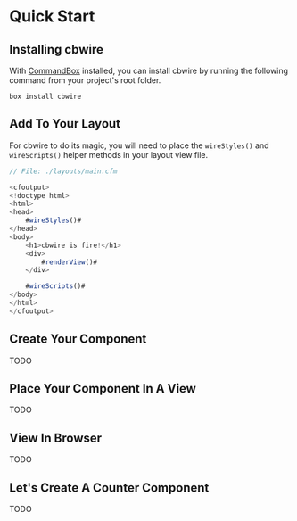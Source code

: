 # Quick Start

## Installing cbwire

With [CommandBox](https://commandbox.ortusbooks.com/) installed, you can install cbwire by running the following command from your project's root folder.

`box install cbwire`

## Add To Your Layout

For cbwire to do its magic, you will need to place the `wireStyles()`  and `wireScripts()` helper methods in your layout view file. 

```javascript
// File: ./layouts/main.cfm

<cfoutput>
<!doctype html>
<html>
<head>
    #wireStyles()#
</head>
<body>
    <h1>cbwire is fire!</h1>
    <div>
        #renderView()#
    </div>

    #wireScripts()#
</body>
</html>
</cfoutput>
```

## Create Your Component

TODO

## Place Your Component In A View

TODO

## View In Browser

TODO

## Let's Create A Counter Component

TODO

##  



